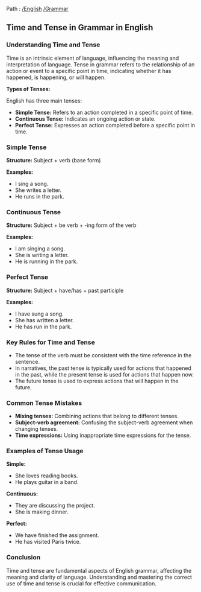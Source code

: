 Path : [/English](<..\..\index.md>) [/Grammar](<..\index.md>)
## **Time and Tense in Grammar in English**

### **Understanding Time and Tense**

Time is an intrinsic element of language, influencing the meaning and interpretation of language. Tense in grammar refers to the relationship of an action or event to a specific point in time, indicating whether it has happened, is happening, or will happen. 

**Types of Tenses:**

English has three main tenses:
* **Simple Tense:** Refers to an action completed in a specific point of time.
* **Continuous Tense:** Indicates an ongoing action or state.
* **Perfect Tense:** Expresses an action completed before a specific point in time.


### **Simple Tense**

**Structure:** Subject + verb (base form)

**Examples:**

- I sing a song.
- She writes a letter.
- He runs in the park.


### **Continuous Tense**

**Structure:** Subject + be verb + -ing form of the verb

**Examples:**

- I am singing a song.
- She is writing a letter.
- He is running in the park.


### **Perfect Tense**

**Structure:** Subject + have/has + past participle

**Examples:**

- I have sung a song.
- She has written a letter.
- He has run in the park.


### **Key Rules for Time and Tense**

* The tense of the verb must be consistent with the time reference in the sentence.
* In narratives, the past tense is typically used for actions that happened in the past, while the present tense is used for actions that happen now.
* The future tense is used to express actions that will happen in the future.


### **Common Tense Mistakes**

* **Mixing tenses:** Combining actions that belong to different tenses.
* **Subject-verb agreement:** Confusing the subject-verb agreement when changing tenses.
* **Time expressions:** Using inappropriate time expressions for the tense.


### **Examples of Tense Usage**

**Simple:**

- She loves reading books.
- He plays guitar in a band.

**Continuous:**

- They are discussing the project.
- She is making dinner.

**Perfect:**

- We have finished the assignment.
- He has visited Paris twice.


### **Conclusion**

Time and tense are fundamental aspects of English grammar, affecting the meaning and clarity of language. Understanding and mastering the correct use of time and tense is crucial for effective communication.

